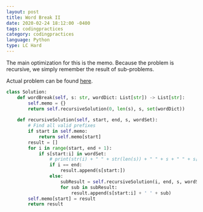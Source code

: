 ```yaml
---
layout: post
title: Word Break II
date: 2020-02-24 18:12:00 -0400
tags: codingpractices
category: codingpractices
language: Python
type: LC Hard
---
```


The main optimization for this is the memo. Because the problem is recursive, we simply remember the result of sub-problems.

Actual problem can be found [here](https://leetcode.com/problems/word-break-ii/).

```python
class Solution:
    def wordBreak(self, s: str, wordDict: List[str]) -> List[str]:
        self.memo = {}
        return self.recursiveSolution(0, len(s), s, set(wordDict))
    
    def recursiveSolution(self, start, end, s, wordSet):
        # Find all valid prefixes
        if start in self.memo:
            return self.memo[start]
        result = []
        for i in range(start, end + 1):
            if s[start:i] in wordSet:
                # print(str(i) + " " + str(len(s)) + " " + s + " " + s[i:] + " " + s[:i])
                if i == end:
                    result.append(s[start:])
                else:
                    subResult = self.recursiveSolution(i, end, s, wordSet)
                    for sub in subResult:
                        result.append(s[start:i] + ' ' + sub)
        self.memo[start] = result
        return result

```